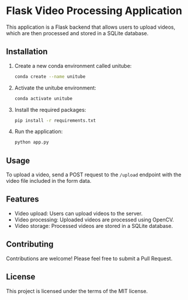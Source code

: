 # Flask Video Processing Application

This application is a Flask backend that allows users to upload videos, which are then processed and stored in a SQLite database.

## Installation

1. Create a new conda environment called unitube:
    ```bash
    conda create --name unitube
    ```

2. Activate the unitube environment:
    ```bash
    conda activate unitube
    ```

3. Install the required packages:
    ```bash
    pip install -r requirements.txt
    ```

4. Run the application:
    ```bash
    python app.py
    ```

## Usage

To upload a video, send a POST request to the `/upload` endpoint with the video file included in the form data.

## Features

- Video upload: Users can upload videos to the server.
- Video processing: Uploaded videos are processed using OpenCV.
- Video storage: Processed videos are stored in a SQLite database.

## Contributing

Contributions are welcome! Please feel free to submit a Pull Request.

## License

This project is licensed under the terms of the MIT license.